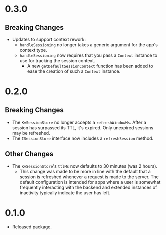 # 0.3.0

## Breaking Changes

- Updates to support context rework:
  - `handleSessioning` no longer takes a generic argument for the app's context type.
  - `handleSessioning` now requires that you pass a `Context` instance to use for tracking the session context.
    - A new `getDefaultSessionContext` function has been added to ease the creation of such a `Context` instance.
    
# 0.2.0

## Breaking Changes

- The `KvSessionStore` no longer accepts a `refreshWindowMs`. After a session has surpassed its TTL, it's expired. Only unexpired sessions may be refreshed.
- The `ISessionStore` interface now includes a `refreshSession` method.

## Other Changes

- The `KvSessionStore`'s `ttlMs` now defaults to 30 minutes (was 2 hours).
  - This change was made to be more in line with the default that a session is refreshed whenever a request is made to the server. The default configuration is intended for apps where a user is somewhat frequently interacting with the backend and extended instances of inactivity typically indicate the user has left.

# 0.1.0
  - Released package.
